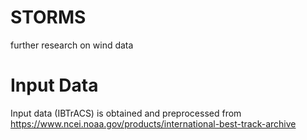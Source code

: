 # STORMS
further research on wind data 

# Input Data
Input data (IBTrACS) is obtained and preprocessed from 
https://www.ncei.noaa.gov/products/international-best-track-archive
